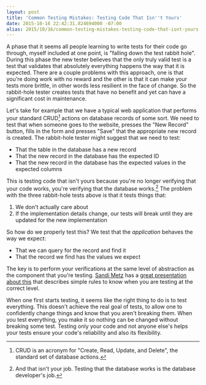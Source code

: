 ```yaml
---
layout: post
title: 'Common Testing Mistakes: Testing Code That Isn''t Yours'
date: 2015-10-16 22:42:31.824694000 -07:00
alias: 2015/10/16/common-testing-mistakes-testing-code-that-isnt-yours.html
---
```


A phase that it seems all people learning to write tests for their code go through, myself included at one point, is "falling down the test rabbit hole". During this phase the new tester believes that the only truly valid test is a test that validates that absolutely everything happens the way that it is expected. There are a couple problems with this approach, one is that you're doing work with no reward and the other is that it can make your tests more brittle, in other words less resilient in the face of change. So the rabbit-hole tester creates tests that have no benefit and yet can have a significant cost in maintenance.

Let's take for example that we have a typical web application that performs your standard CRUD[^1] actions on database records of some sort. We need to test that when someone goes to the website, presses the "New Record" button, fills in the form and presses "Save" that the appropriate new record is created. The rabbit-hole tester might suggest that we need to test:

* That the table in the database has a new record
* That the new record in the database has the expected ID
* That the new record in the database has the expected values in the expected columns

This is testing code that isn't yours because you're no longer verifying that your code works, you're verifying that the database works.[^2] The problem with the three rabbit-hole tests above is that it tests things that:

1. We don't actually care about
1. If the implementation details change, our tests will break until they are updated for the new implementation

So how do we properly test this? We test that the *application* behaves the way we expect:

* That we can query for the record and find it
* That the record we find has the values we expect

The key is to perform your verifications at the same level of abstraction as the component that you're testing. [Sandi Metz][metz] has a [great presentation about this][magic-tricks-of-testing] that describes simple rules to know when you are testing at the correct level.

When one first starts testing, it seems like the right thing to do is to test everything. This doesn't achieve the real goal of tests, to allow one to confidently change things and know that you aren't breaking them. When you test everything, you make it so nothing can be changed without breaking some test. Testing only your code and not anyone else's helps your tests ensure your code's reliability and also its flexibility.

[^1]: CRUD is an acronym for "Create, Read, Update, and Delete", the standard set of database actions.
[^2]: And that isn't your job. Testing that the database works is the database developer's job.

[magic-tricks-of-testing]: https://speakerdeck.com/skmetz/magic-tricks-of-testing-railsconf
[metz]: http://www.sandimetz.com/
